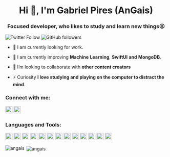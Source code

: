 <h1 align="center">Hi 👋, I'm Gabriel Pires (AnGais)</h1>
<h3 align="center">Focused developer, who likes to study and learn new things😜</h3>

![Twitter Follow](https://img.shields.io/twitter/follow/angaisdev?label=AnGaisDev&logo=twitter&style=for-the-badge)
![GitHub followers](https://img.shields.io/github/followers/AnGaisDev?logo=GitHub&style=for-the-badge)

- 🔭 I am currently looking for work.

- 🌱 I am currently improving **Machine**  **Learning**, **SwiftUI** **and** **MongoDB**.

- 👯 I’m looking to collaborate with **other content creators**

- ⚡ Curiosity **I love studying and playing on the computer to distract the mind**.

### Connect with me:

<a href="https://twitter.com/angaisdev" target="blank"><img src="https://cdn.jsdelivr.net/npm/simple-icons@3.0.1/icons/twitter.svg" alt="angaisdev" height="22" width="22" /></a>
<a href="https://linkedin.com/in/gabrieldealmeidapires" target="blank"><img src="https://cdn.jsdelivr.net/npm/simple-icons@3.0.1/icons/linkedin.svg" alt="gabrieldealmeidapire" height="22" width="22" /></a>

### Languages and Tools:

<p align="left"><img src="https://www.vectorlogo.zone/logos/dartlang/dartlang-icon.svg" alt="dart" width="22" height="22"/> <img src="https://devicons.github.io/devicon/devicon.git/icons/django/django-original.svg" alt="django" width="22" height="22"/> <img src="https://www.vectorlogo.zone/logos/figma/figma-icon.svg" alt="figma" width="22" height="22"/> <img src="https://www.vectorlogo.zone/logos/firebase/firebase-icon.svg" alt="firebase" width="22" height="22"/> <img src="https://www.vectorlogo.zone/logos/pocoo_flask/pocoo_flask-icon.svg" alt="flask" width="22" height="22"/> <img src="https://www.vectorlogo.zone/logos/flutterio/flutterio-icon.svg" alt="flutter" width="22" height="22"/> <img src="https://www.vectorlogo.zone/logos/git-scm/git-scm-icon.svg" alt="git" width="22" height="22"/> <img src="https://devicons.github.io/devicon/devicon.git/icons/linux/linux-original.svg" alt="linux" width="22" height="22"/> <img src="https://devicons.github.io/devicon/devicon.git/icons/mysql/mysql-original-wordmark.svg" alt="mysql" width="22" height="22"/> <img src="https://devicons.github.io/devicon/devicon.git/icons/postgresql/postgresql-original-wordmark.svg" alt="postgresql" width="22" height="22"/> <img src="https://devicons.github.io/devicon/devicon.git/icons/python/python-original.svg" alt="python" width="22" height="22"/> <img src="https://www.vectorlogo.zone/logos/sketchapp/sketchapp-icon.svg" alt="sketch" width="22" height="22"/> <img src="https://devicons.github.io/devicon/devicon.git/icons/swift/swift-original-wordmark.svg" alt="swift" width="22" height="22"/></p>

<p><img align="left" src="https://github-readme-stats.vercel.app/api/top-langs/?username=angais&layout=compact&hide=html" alt="angais" /></p>

<p>&nbsp;<img align="center" src="https://github-readme-stats.vercel.app/api?username=angais&show_icons=true" alt="angais" /></p>


